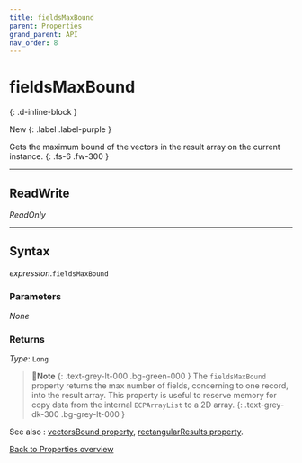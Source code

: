 ```yaml
---
title: fieldsMaxBound
parent: Properties
grand_parent: API
nav_order: 8
---
```


# fieldsMaxBound
{: .d-inline-block }

New
{: .label .label-purple }

Gets the maximum bound of the vectors in the result array on the current instance.
{: .fs-6 .fw-300 }

---

## ReadWrite

_ReadOnly_

---

## Syntax

*expression*.`fieldsMaxBound`

### Parameters

_None_

### Returns

*Type*: `Long`

>📝**Note**
>{: .text-grey-lt-000 .bg-green-000 }
>The `fieldsMaxBound` property returns the max number of fields, concerning to one record, into the result array. This property is useful to reserve memory for copy data from the internal `ECPArrayList` to a 2D array.
{: .text-grey-dk-300 .bg-grey-lt-000 }

See also
: [vectorsBound property](https://ws-garcia.github.io/VBA-CSV-interface/api/properties/vectorsbound.html), [rectangularResults property](https://ws-garcia.github.io/VBA-CSV-interface/api/properties/rectangularresults.html).

[Back to Properties overview](https://ws-garcia.github.io/VBA-CSV-interface/api/properties/)